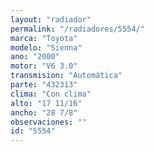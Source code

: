 ```yaml
---
layout: "radiador"
permalink: "/radiadores/5554/"
marca: "Toyota"
modelo: "Sienna"
ano: "2000"
motor: "V6 3.0"
transmision: "Automática"
parte: "432313"
clima: "Con clima"
alto: "17 11/16"
ancho: "28 7/8"
observaciones: ""
id: "5554"
---
```


